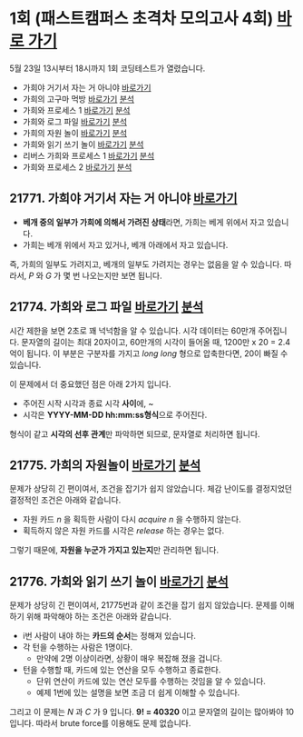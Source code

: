 # 1회 (패스트캠퍼스 초격차 모의고사 4회) [바로 가기](https://www.acmicpc.net/contest/view/644) 
5월 23일 13시부터 18시까지 1회 코딩테스트가 열렸습니다.   

* 가희야 거기서 자는 거 아니야  [바로가기](https://www.acmicpc.net/problem/21771)
* 가희의 고구마 먹방  [바로가기](https://www.acmicpc.net/problem/21772) [분석](https://codingdog.tistory.com/529) 
* 가희와 프로세스 1  [바로가기](https://www.acmicpc.net/problem/21773) [분석](https://codingdog.tistory.com/537) 
* 가희와 로그 파일  [바로가기](https://www.acmicpc.net/problem/21774) [분석](https://codingdog.tistory.com/519) 
* 가희의 자원 놀이  [바로가기](https://www.acmicpc.net/problem/21775) [분석](https://codingdog.tistory.com/666) 
* 가희와 읽기 쓰기 놀이  [바로가기](https://www.acmicpc.net/problem/21776) [분석](https://codingdog.tistory.com/581) 
* 리버스 가희와 프로세스 1  [바로가기](https://www.acmicpc.net/problem/21777) [분석](https://codingdog.tistory.com/626) 
* 가희와 프로세스 2  [바로가기](https://www.acmicpc.net/problem/21778) [분석](https://codingdog.tistory.com/668) 


## 21771. 가희야 거기서 자는 거 아니야 [바로가기](https://www.acmicpc.net/problem/21771)  
* **베개 중의 일부가 가희에 의해서 가려진 상태**라면, 가희는 베게 위에서 자고 있습니다.  
* 가희는 베개 위에서 자고 있거나, 베개 아래에서 자고 있습니다.  

즉, 가희의 일부도 가려지고, 베개의 일부도 가려지는 경우는 없음을 알 수 있습니다. 따라서,  _P_ 와 _G_ 가 몇 번 나오는지만 보면 됩니다.  

## 21774. 가희와 로그 파일 [바로가기](https://www.acmicpc.net/problem/21774)  [분석](https://codingdog.tistory.com/519)
시간 제한을 보면 2초로 꽤 넉넉함을 알 수 있습니다. 시각 데이터는 60만개 주어집니다.  문자열의 길이는 최대 20자이고, 60만개의 시각이 들어올 때, 1200만 x 20 = 2.4억이 됩니다.  이 부분은 구분자를 가지고 _long long_ 형으로 압축한다면, 20이 빠질 수 있습니다.  
  
이 문제에서 더 중요했던 점은 아래 2가지 입니다.  
* 주어진 시작 시각과 종료 시각 **사이**에, ~
* 시각은 **YYYY-MM-DD hh:mm:ss형식**으로 주어진다.
  
형식이 같고 **시각의 선후 관계**만 파악하면 되므로, 문자열로 처리하면 됩니다.

## 21775. 가희의 자원놀이 [바로가기](https://www.acmicpc.net/problem/21775)  [분석](https://codingdog.tistory.com/666)
문제가 상당히 긴 편이여서, 조건을 잡기가 쉽지 않았습니다.  체감 난이도를 결정지었던 결정적인 조건은 아래와 같습니다.
 
* 자원 카드  _n_ 을 획득한 사람이 다시 _acquire  n_ 을 수행하지 않는다.
* 획득하지 않은 자원 카드를 시각은 _release_ 하는 경우는 없다.
  
그렇기 때문에, **자원을 누군가 가지고 있는지**만 관리하면 됩니다. 

## 21776. 가희와 읽기 쓰기 놀이 [바로가기](https://www.acmicpc.net/problem/21776)  [분석](https://codingdog.tistory.com/581) 
문제가 상당히 긴 편이여서, 21775번과 같이 조건을 잡기 쉽지 않았습니다. 문제를 이해하기 위해 파악해야 하는 조건은 아래와 같습니다. 
* i번 사람이 내야 하는 **카드의 순서**는 정해져 있습니다.
* 각 턴을 수행하는 사람은 1명이다.
  * 만약에 2명 이상이라면, 상황이 매우 복잡해 졌을 겁니다.
* 턴을 수행할 때, 카드에 있는 연산을 모두 수행하고 종료한다.
  * 단위 연산이 카드에 있는 연산 모두를 수행하는 것임을 알 수 있습니다.
  * 예제 1번에 있는 설명을 보면 조금 더 쉽게 이해할 수 있습니다.
  
그리고 이 문제는 _N_ 과 _C_ 가 9 입니다. **9! = 40320** 이고 문자열의 길이는 많아봐야 10입니다. 따라서 brute force를 이용해도 문제 없습니다. 
